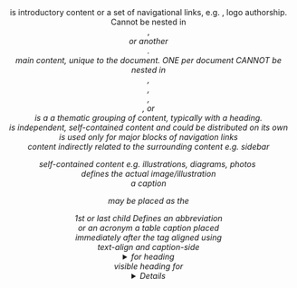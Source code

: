<header>  is introductory content or a set of navigational links, e.g. <h1-6>, logo authorship. Cannot be nested in <footer>, <address> or another <header>.
<main> main content, unique to the document. ONE per document CANNOT be nested in <article>, <aside>, <footer>, <header>, or <nav>
<section> is a a thematic grouping of content, typically with a heading.
<article> is independent, self-contained content and could be distributed on its own
<nav> is used only for major blocks of navigation links
<aside> content indirectly related to the surrounding content e.g. sidebar
<figure> self-contained content e.g. illustrations, diagrams, photos
<img> defines the actual image/illustration
<figcaption> a caption <figure> may be placed as the <figure> 1st or last child 
<abbr> 	Defines an abbreviation or an acronym
<caption> a table caption placed immediately after the <table> tag aligned using text-align and caption-side
<details> additional details the user can open and close using <summary> for heading
<summary> visible heading for <details> and the 1st child of the <details> element
<footer> element defines a footer for a document or section.
<data> machine-readable translation content, if time-date, use <time> instead
<mark> highlighted text
<progress> completion progress of a task, always add the <label> tag 
<wbr> specifies where would be ok to add a line-break.

